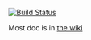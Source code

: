 [![Build Status](https://travis-ci.com/semanterra/yeanay-commons.svg?branch=master)](https://travis-ci.com/semanterra/yeanay-commons)

Most doc is in [the wiki](https://github.com/semanterra/yeanay-commons/wiki)

